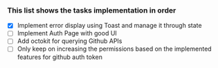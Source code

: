### This list shows the tasks implementation in order

- [x] Implement error display using Toast and manage it through state
- [ ] Implement Auth Page with good UI
- [ ] Add octokit for querying Github APIs
- [ ] Only keep on increasing the permissions based on the implemented features for github auth token
